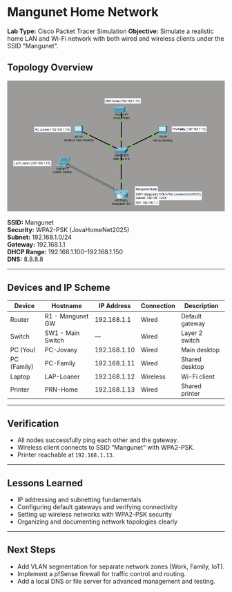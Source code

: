 # Mangunet Home Network
**Lab Type:** Cisco Packet Tracer Simulation
**Objective:** Simulate a realistic home LAN and Wi-Fi network with both wired and wireless clients under the SSID "Mangunet".

## Topology Overview
![Mangunet Home Network](./Mangunet_HomeNetwork.png)

**SSID:** Mangunet  
**Security:** WPA2-PSK (JovaHomeNet2025)  
**Subnet:** 192.168.1.0/24  
**Gateway:** 192.168.1.1  
**DHCP Range:** 192.168.1.100–192.168.1.150  
**DNS:** 8.8.8.8

---

## Devices and IP Scheme

| Device | Hostname | IP Address | Connection | Description |
|---------|-----------|-------------|-------------|--------------|
| Router | R1 - Mangunet GW | 192.168.1.1 | Wired | Default gateway |
| Switch | SW1 - Main Switch | — | Wired | Layer 2 switch |
| PC (You) | PC-Jovany | 192.168.1.10 | Wired | Main desktop |
| PC (Family) | PC-Family | 192.168.1.11 | Wired | Shared desktop |
| Laptop | LAP-Loaner | 192.168.1.12 | Wireless | Wi-Fi client |
| Printer | PRN-Home | 192.168.1.13 | Wired | Shared printer |

---

## Verification
- All nodes successfully ping each other and the gateway.  
- Wireless client connects to SSID “Mangunet” with WPA2-PSK.  
- Printer reachable at `192.168.1.13`.

---

## Lessons Learned
- IP addressing and subnetting fundamentals
- Configuring default gateways and verifying connectivity  
- Setting up wireless networks with WPA2-PSK security  
- Organizing and documenting network topologies clearly  

---

## Next Steps
- Add VLAN segmentation for separate network zones (Work, Family, IoT).  
- Implement a pfSense firewall for traffic control and routing.  
- Add a local DNS or file server for advanced management and testing.
